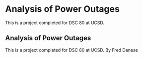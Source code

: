 # Analysis of Power Outages
This is a project completed for DSC 80 at UCSD.

## Analysis of Power Outages
This is a project completed for DSC 80 at UCSD.
By Fred Danese